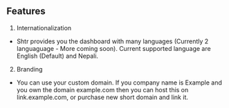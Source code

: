 ## Features

1. Internationalization
- Shtr provides you the dashboard with many languages (Currently 2 languaguage - More coming soon). Current supported language are English (Default) and Nepali.

2. Branding
- You can use your custom domain. If you company name is Example and you own the domain example.com then you can host this on link.example.com, or purchase new short domain and link it.